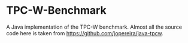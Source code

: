 # TPC-W-Benchmark
A Java implementation of the TPC-W benchmark. Almost all the source code here is taken from https://github.com/jopereira/java-tpcw.
